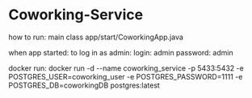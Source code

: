 # Coworking-Service
how to run: main class app/start/CoworkingApp.java

when app started: to log in as admin: login: admin password: admin

docker run:
docker run -d --name coworking_service -p 5433:5432 -e POSTGRES_USER=coworking_user -e POSTGRES_PASSWORD=1111 -e POSTGRES_DB=coworkingDB postgres:latest